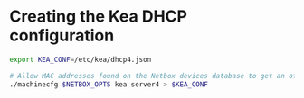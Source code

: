# Creating the Kea DHCP configuration

```bash
export KEA_CONF=/etc/kea/dhcp4.json

# Allow MAC addresses found on the Netbox devices database to get an offer
./machinecfg $NETBOX_OPTS kea server4 > $KEA_CONF
```
